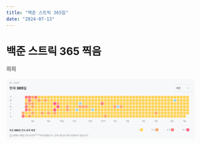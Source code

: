 ```yaml
---
title: "백준 스트릭 365일"
date: "2024-07-13"
---
```




# 백준 스트릭 365 찍음

히히

![](/img/20250713boj365.png)